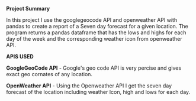 **Project Summary**

In this project I use the googlegeocode API and openweather API with pandas to create a report of a
Seven day forecast for a given location. The program returns a pandas dataframe that has the lows and highs for
each day of the week and the corresponding weather icon from openweather API.


**APIS USED**

**GoogleGeoCode API** - Google's geo code API is very percise and gives exact geo cornates of any location.

**OpenWeather API** - Using the Openweather API I get the seven day forecast of the location including 
  weather Icon, high and lows for each day. 

